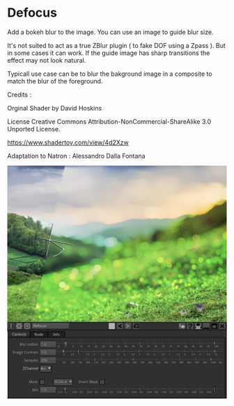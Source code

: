 # Defocus

Add a bokeh blur to the image. You can use an image to guide blur size.

It's not suited to act as a true ZBlur plugin ( to fake DOF using a Zpass ). But in some cases it can work.
If the guide image has sharp transitions the effect may not look natural.

Typicall use case can be to blur the bakground image in a composite to match the blur of the foreground.

Credits :

Orginal Shader by David Hoskins

License Creative Commons Attribution-NonCommercial-ShareAlike 3.0 Unported License.

https://www.shadertoy.com/view/4d2Xzw

Adaptation to Natron : Alessandro Dalla Fontana

![Screenshot](Resources/Screenshot.jpg)
